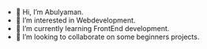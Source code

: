 - 👋 Hi, I’m Abulyaman.
- 👀 I’m interested in Webdevelopment.
- 🌱 I’m currently learning FrontEnd development.
- 💞️ I’m looking to collaborate on some beginners projects.


